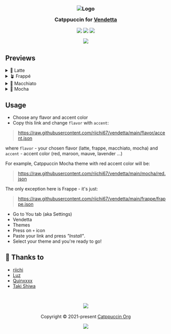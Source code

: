 <h3 align="center">
	<img src="https://raw.githubusercontent.com/catppuccin/catppuccin/main/assets/logos/exports/1544x1544_circle.png" width="100" alt="Logo"/><br/>
	<img src="https://raw.githubusercontent.com/catppuccin/catppuccin/main/assets/misc/transparent.png" height="30" width="0px"/>
	Catppuccin for <a href="https://github.com/vendetta-mod/Vendetta">Vendetta</a>
	<img src="https://raw.githubusercontent.com/catppuccin/catppuccin/main/assets/misc/transparent.png" height="30" width="0px"/>
</h3>

<p align="center">
	<a href="https://github.com/riichi67/vendetta/stargazers"><img src="https://img.shields.io/github/stars/riichi67/vendetta?colorA=363a4f&colorB=b7bdf8&style=for-the-badge"></a>
	<a href="https://github.com/riichi/vendetta/issues"><img src="https://img.shields.io/github/issues/riichi67/vendetta?colorA=363a4f&colorB=f5a97f&style=for-the-badge"></a>
	<a href="https://github.com/riichi67/vendetta/contributors"><img src="https://img.shields.io/github/contributors/riichi67/vendetta?colorA=363a4f&colorB=a6da95&style=for-the-badge"></a>
</p>

<p align="center">
	<img src="https://raw.githubusercontent.com/catppuccin/catppuccin/main/assets/previews/preview.webp"/>
</p>

## Previews

<details>
<summary>🌻 Latte</summary>
<img src="https://raw.githubusercontent.com/riichi67/vendetta/main/assets/latte.webp"/>
</details>
<details>
<summary>🪴 Frappé</summary>
<img src="https://raw.githubusercontent.com/catppuccin/catppuccin/main/assets/previews/frappe.webp"/>
</details>
<details>
<summary>🌺 Macchiato</summary>
<img src="https://raw.githubusercontent.com/riichi67/vendetta/main/assets/macchiato.webp"/>
</details>
<details>
<summary>🌿 Mocha</summary>
<img src="https://raw.githubusercontent.com/catppuccin/catppuccin/main/assets/previews/mocha.webp"/>
</details>

## Usage

- Choose any flavor and accent color
- Copy this link and change `flavor` with `accent`:
>https://raw.githubusercontent.com/riichi67/vendetta/main/flavor/accent.json

where `flavor` - your chosen flavor (latte, frappe, macchiato, mocha) and `accent` - accent color (red, maroon, mauve, lavender ...)

For example, Catppuccin Mocha theme with red accent color will be:
>https://raw.githubusercontent.com/riichi67/vendetta/main/mocha/red.json

The only exception here is Frappe - it's just:
>https://raw.githubusercontent.com/riichi67/vendetta/main/frappe/frappe.json

- Go to You tab (aka Settings)
- Vendetta
- Themes
- Press on `+` icon
- Paste your link and press *"Install"*.
- Select your theme and you're ready to go!

## 💝 Thanks to

- [riichi](https://github.com/riichi67)
- [Luz](https://github.com/luzikii)
- [Quinxxxx](https://github.com/Quinxxxx)
- [Taki Shiwa](https://github.com/TakiShiwa)

&nbsp;

<p align="center">
	<img src="https://raw.githubusercontent.com/catppuccin/catppuccin/main/assets/footers/gray0_ctp_on_line.svg?sanitize=true" />
</p>

<p align="center">
	Copyright &copy; 2021-present <a href="https://github.com/catppuccin" target="_blank">Catppuccin Org</a>
</p>

<p align="center">
	<a href="https://github.com/catppuccin/catppuccin/blob/main/LICENSE"><img src="https://img.shields.io/static/v1.svg?style=for-the-badge&label=License&message=MIT&logoColor=d9e0ee&colorA=363a4f&colorB=b7bdf8"/></a>
</p>
